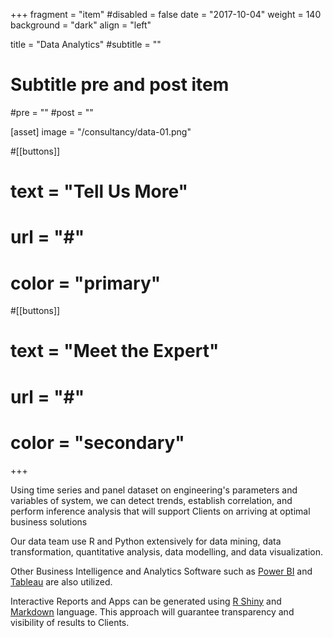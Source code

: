 +++
fragment = "item"
#disabled = false
date = "2017-10-04"
weight = 140
background = "dark"
align = "left"

title = "Data Analytics"
#subtitle = ""

# Subtitle pre and post item
#pre = ""
#post = ""

[asset]
  image = "/consultancy/data-01.png"

#[[buttons]]
#  text = "Tell Us More"
#  url = "#"
#  color = "primary"

#[[buttons]]
#  text = "Meet the Expert"
#  url = "#"
#  color = "secondary"
+++

Using time series and panel dataset on engineering's parameters and variables of system, we can detect trends, establish correlation, and perform inference analysis that will support Clients on arriving at optimal business solutions

Our data team use R and Python extensively for data mining, data transformation, quantitative analysis, data modelling, and data visualization.

Other Business Intelligence and Analytics Software such as [Power BI](https://powerbi.microsoft.com/en-us/) and [Tableau](https://www.tableau.com/) are also utilized.

Interactive Reports and Apps can be generated using [R Shiny](https://shiny.rstudio.com/) and [Markdown](https://rmarkdown.rstudio.com/) language. This approach will guarantee transparency and visibility of results to Clients.
